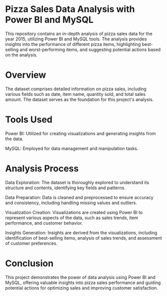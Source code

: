 # Pizza Sales Data Analysis with Power BI and MySQL



This repository contains an in-depth analysis of pizza sales data for the year 2015, utilizing Power BI and MySQL tools. The analysis provides insights into the performance of different pizza items, highlighting best-selling and worst-performing items, and suggesting potential actions based on the analysis.

# Overview
The dataset comprises detailed information on pizza sales, including various fields such as date, item name, quantity sold, and total sales amount. The dataset serves as the foundation for this project's analysis.

# Tools Used

Power BI: Utilized for creating visualizations and generating insights from the data.

MySQL: Employed for data management and manipulation tasks.

# Analysis Process

Data Exploration: The dataset is thoroughly explored to understand its structure and contents, identifying key fields and patterns.

Data Preparation: Data is cleaned and preprocessed to ensure accuracy and consistency, including handling missing values and outliers.

Visualization Creation: Visualizations are created using Power BI to represent various aspects of the data, such as sales trends, item performance, and customer behavior.

Insights Generation: Insights are derived from the visualizations, including identification of best-selling items, analysis of sales trends, and assessment of customer preferences.


# Conclusion
This project demonstrates the power of data analysis using Power BI and MySQL, offering valuable insights into pizza sales performance and guiding potential actions for optimizing sales and improving customer satisfaction.


